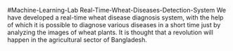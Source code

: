 #Machine-Learning-Lab
Real-Time-Wheat-Diseases-Detection-System
We have developed a real-time wheat disease diagnosis system, with the help of which it is possible to diagnose various diseases in a short time just by analyzing the images of wheat plants. It is thought that a revolution will happen in the agricultural sector of Bangladesh. 

